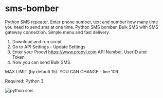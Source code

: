 # sms-bomber
Python SMS repeater. Enter phone number, text and number how many time you need to send sms at one time.
Python SMS bomber. Bulk SMS with SMS gateway connection. Simple menu and fast delivery.

1. Download and run script
2. Go to API Settings - Update Settings
3. Enter your Proovl <a href="https://www.proovl.com" target="_blank">https://www.proovl.com</a> API Number, UserID and Token
4. Now you can send Bulk SMS.


MAX LIMIT (by default 15). YOU CAN CHANGE - line 106

Required: Python 3 

![python sms](https://2.bp.blogspot.com/-1ULEYc-sz04/XObeWIkx40I/AAAAAAAABhk/KdERUE07reAqfW9DswvHCAlFPFuzfStigCLcBGAs/s1600/smsrepeater.gif)
